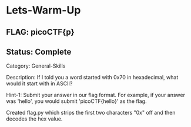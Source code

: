 # Lets-Warm-Up

## FLAG: picoCTF{p}

## Status: Complete

Category: General-Skills

Description: If I told you a word started with 0x70 in hexadecimal, what would it start with in ASCII?

Hint-1: Submit your answer in our flag format. For example, if your answer was 'hello', you would submit 'picoCTF{hello}' as the flag.

Created flag.py which strips the first two characters "0x" off and then decodes the hex value.
